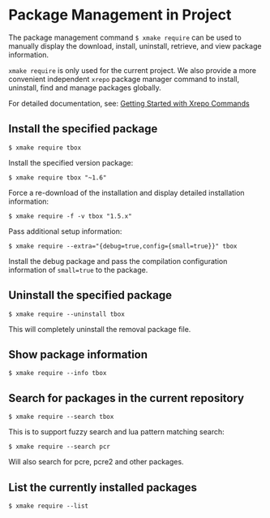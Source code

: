
# Package Management in Project

The package management command `$ xmake require` can be used to manually display the download, install, uninstall, retrieve, and view package information.

`xmake require` is only used for the current project. We also provide a more convenient independent `xrepo` package manager command to install, uninstall, find and manage packages globally.

For detailed documentation, see: [Getting Started with Xrepo Commands](/guide/package-management/xrepo-cli)

## Install the specified package

```console
$ xmake require tbox
```

Install the specified version package:

```console
$ xmake require tbox "~1.6"
```

Force a re-download of the installation and display detailed installation information:

```console
$ xmake require -f -v tbox "1.5.x"
```

Pass additional setup information:

```console
$ xmake require --extra="{debug=true,config={small=true}}" tbox
```

Install the debug package and pass the compilation configuration information of `small=true` to the package.

## Uninstall the specified package

```console
$ xmake require --uninstall tbox
```

This will completely uninstall the removal package file.

## Show package information

```console
$ xmake require --info tbox
```

## Search for packages in the current repository

```console
$ xmake require --search tbox
```

This is to support fuzzy search and lua pattern matching search:

```console
$ xmake require --search pcr
```

Will also search for pcre, pcre2 and other packages.

## List the currently installed packages

```console
$ xmake require --list
```

